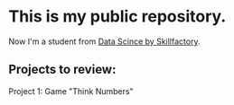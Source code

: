 # This is my public repository.

Now I'm a student from [Data Scince by Skillfactory](https://skillfactory.ru/data-science).

## Projects to review:

Project 1: Game "Think Numbers"